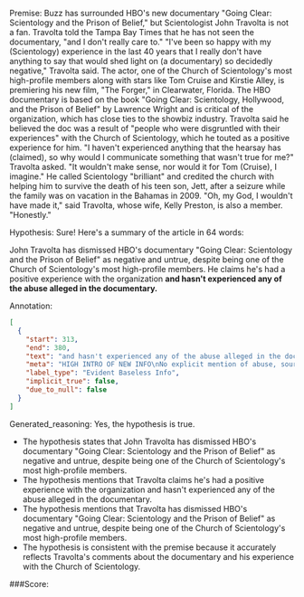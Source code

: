 
Premise:
Buzz has surrounded HBO's new documentary "Going Clear: Scientology and the Prison of Belief," but Scientologist John Travolta is not a fan. Travolta told the Tampa Bay Times that he has not seen the documentary, "and I don't really care to." "I've been so happy with my (Scientology) experience in the last 40 years that I really don't have anything to say that would shed light on (a documentary) so decidedly negative," Travolta said. The actor, one of the Church of Scientology's most high-profile members along with stars like Tom Cruise and Kirstie Alley, is premiering his new film, "The Forger," in Clearwater, Florida. The HBO documentary is based on the book "Going Clear: Scientology, Hollywood, and the Prison of Belief" by Lawrence Wright and is critical of the organization, which has close ties to the showbiz industry. Travolta said he believed the doc was a result of "people who were disgruntled with their experiences" with the Church of Scientology, which he touted as a positive experience for him. "I haven't experienced anything that the hearsay has (claimed), so why would I communicate something that wasn't true for me?" Travolta asked. "It wouldn't make sense, nor would it for Tom (Cruise), I imagine." He called Scientology "brilliant" and credited the church with helping him to survive the death of his teen son, Jett, after a seizure while the family was on vacation in the Bahamas in 2009. "Oh, my God, I wouldn't have made it," said Travolta, whose wife, Kelly Preston, is also a member. "Honestly."


Hypothesis:
Sure! Here's a summary of the article in 64 words:

John Travolta has dismissed HBO's documentary "Going Clear: Scientology and the Prison of Belief" as negative and untrue, despite being one of the Church of Scientology's most high-profile members. He claims he's had a positive experience with the organization **and hasn't experienced any of the abuse alleged in the documentary.**

Annotation:
```json
[
  {
    "start": 313,
    "end": 380,
    "text": "and hasn't experienced any of the abuse alleged in the documentary.",
    "meta": "HIGH INTRO OF NEW INFO\nNo explicit mention of abuse, source content only states \"hearsay.\" ",
    "label_type": "Evident Baseless Info",
    "implicit_true": false,
    "due_to_null": false
  }
]
```

Generated_reasoning:
Yes, the hypothesis is true. 
- The hypothesis states that John Travolta has dismissed HBO's documentary "Going Clear: Scientology and the Prison of Belief" as negative and untrue, despite being one of the Church of Scientology's most high-profile members. 
- The hypothesis mentions that Travolta claims he's had a positive experience with the organization and hasn't experienced any of the abuse alleged in the documentary. 
- The hypothesis mentions that Travolta has dismissed HBO's documentary "Going Clear: Scientology and the Prison of Belief" as negative and untrue, despite being one of the Church of Scientology's most high-profile members. 
- The hypothesis is consistent with the premise because it accurately reflects Travolta's comments about the documentary and his experience with the Church of Scientology.

###Score:

